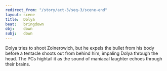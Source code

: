 ```yaml
---
redirect_from: "/story/act-3/seq-3/scene-end"
layout: scene
title:  Dolya
beat:   bringdown
obj:    down
subj:   down
---
```



Dolya tries to shoot Zolnerowich,
but he expels the bullet from his body before a tentacle shoots out from behind him,
impaling Dolya through the head.
The PCs hightail it as the sound of maniacal laughter echoes through their brains.  


















